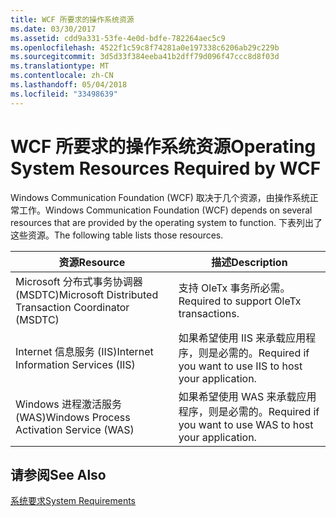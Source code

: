 ```yaml
---
title: WCF 所要求的操作系统资源
ms.date: 03/30/2017
ms.assetid: cdd9a331-53fe-4e0d-bdfe-782264aec5c9
ms.openlocfilehash: 4522f1c59c8f74281a0e197338c6206ab29c229b
ms.sourcegitcommit: 3d5d33f384eeba41b2dff79d096f47ccc8d8f03d
ms.translationtype: MT
ms.contentlocale: zh-CN
ms.lasthandoff: 05/04/2018
ms.locfileid: "33498639"
---
```

# <a name="operating-system-resources-required-by-wcf"></a><span data-ttu-id="b2c4b-102">WCF 所要求的操作系统资源</span><span class="sxs-lookup"><span data-stu-id="b2c4b-102">Operating System Resources Required by WCF</span></span>
<span data-ttu-id="b2c4b-103">Windows Communication Foundation (WCF) 取决于几个资源，由操作系统正常工作。</span><span class="sxs-lookup"><span data-stu-id="b2c4b-103">Windows Communication Foundation (WCF) depends on several resources that are provided by the operating system to function.</span></span> <span data-ttu-id="b2c4b-104">下表列出了这些资源。</span><span class="sxs-lookup"><span data-stu-id="b2c4b-104">The following table lists those resources.</span></span>  
  
|<span data-ttu-id="b2c4b-105">资源</span><span class="sxs-lookup"><span data-stu-id="b2c4b-105">Resource</span></span>|<span data-ttu-id="b2c4b-106">描述</span><span class="sxs-lookup"><span data-stu-id="b2c4b-106">Description</span></span>|  
|--------------|-----------------|  
|<span data-ttu-id="b2c4b-107">Microsoft 分布式事务协调器 (MSDTC)</span><span class="sxs-lookup"><span data-stu-id="b2c4b-107">Microsoft Distributed Transaction Coordinator (MSDTC)</span></span>|<span data-ttu-id="b2c4b-108">支持 OleTx 事务所必需。</span><span class="sxs-lookup"><span data-stu-id="b2c4b-108">Required to support OleTx transactions.</span></span>|  
|<span data-ttu-id="b2c4b-109">Internet 信息服务 (IIS)</span><span class="sxs-lookup"><span data-stu-id="b2c4b-109">Internet Information Services (IIS)</span></span>|<span data-ttu-id="b2c4b-110">如果希望使用 IIS 来承载应用程序，则是必需的。</span><span class="sxs-lookup"><span data-stu-id="b2c4b-110">Required if you want to use IIS to host your application.</span></span>|  
|<span data-ttu-id="b2c4b-111">Windows 进程激活服务 (WAS)</span><span class="sxs-lookup"><span data-stu-id="b2c4b-111">Windows Process Activation Service (WAS)</span></span>|<span data-ttu-id="b2c4b-112">如果希望使用 WAS 来承载应用程序，则是必需的。</span><span class="sxs-lookup"><span data-stu-id="b2c4b-112">Required if you want to use WAS to host your application.</span></span>|  
  
## <a name="see-also"></a><span data-ttu-id="b2c4b-113">请参阅</span><span class="sxs-lookup"><span data-stu-id="b2c4b-113">See Also</span></span>  
 [<span data-ttu-id="b2c4b-114">系统要求</span><span class="sxs-lookup"><span data-stu-id="b2c4b-114">System Requirements</span></span>](../../../docs/framework/wcf/wcf-system-requirements.md)
